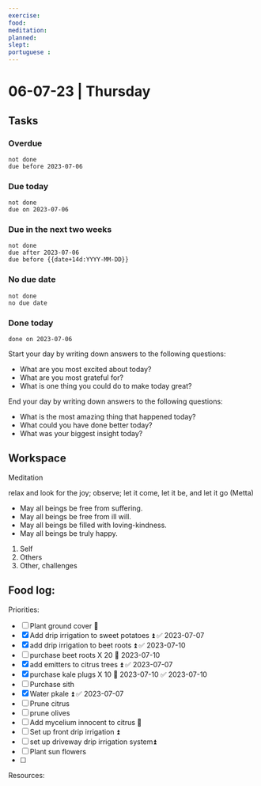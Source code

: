 ```yaml
---
exercise: 
food:
meditation:
planned:
slept:
portuguese :
---
```


# 06-07-23 | Thursday

## Tasks
### Overdue
```tasks
not done
due before 2023-07-06
```

### Due today
```tasks
not done
due on 2023-07-06
```

### Due in the next two weeks
```tasks
not done
due after 2023-07-06
due before {{date+14d:YYYY-MM-DD}}
```

### No due date
```tasks
not done
no due date
```

### Done today
```tasks
done on 2023-07-06
```


Start your day by writing down answers to the following questions:

- What are you most excited about today? 
- What are you most grateful for? 
- What is one thing you could do to make today great?  

End your day by writing down answers to the following questions: 

- What is the most amazing thing that happened today? 
- What could you have done better today? 
- What was your biggest insight today?

## Workspace

Meditation 

relax and look for the joy; observe; let it come, let it be, and let it go
(Metta)
-   May all beings be free from suffering.
-   May all beings be free from ill will.
-   May all beings be filled with loving-kindness.
-   May all beings be truly happy.

1. Self
2. Others
3. Other, challenges

Food log:
- 

Priorities:
- [ ] Plant ground cover 🔼 
- [x] Add drip irrigation to sweet potatoes ⏫ ✅ 2023-07-07
- [x] add drip irrigation to beet roots ⏫ ✅ 2023-07-10
- [ ] purchase beet roots X 20 📅 2023-07-10 
- [x] add emitters to citrus trees ⏫ ✅ 2023-07-07
- [x] purchase kale plugs X 10 📅 2023-07-10 ✅ 2023-07-10
- [ ] Purchase sith 
- [x] Water pkale ⏫ ✅ 2023-07-07
- [ ] Prune citrus  
- [ ] prune olives
- [ ] Add mycelium innocent to citrus 🔼 
- [ ] Set up front drip irrigation ⏫ 
- [ ] set up driveway drip irrigation system⏫ 
- [ ] Plant sun flowers
- [ ] 

Resources:

